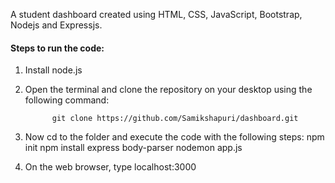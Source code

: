 A student dashboard created using HTML, CSS, JavaScript, Bootstrap, Nodejs and Expressjs.

#### Steps to run the code:

1. Install node.js
2. Open the terminal and clone the repository on your desktop using the following command:
             
             git clone https://github.com/Samikshapuri/dashboard.git 
             
3. Now cd to the folder and execute the code with the following steps:
      npm init
      npm install express body-parser
      nodemon app.js
4. On the web browser, type localhost:3000 
